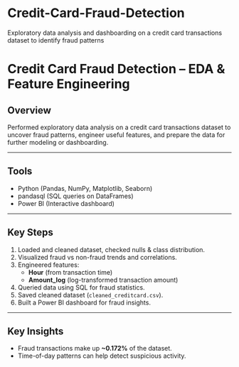 # Credit-Card-Fraud-Detection
Exploratory data analysis and dashboarding on a credit card transactions dataset to identify fraud patterns
# Credit Card Fraud Detection – EDA & Feature Engineering

## Overview
Performed exploratory data analysis on a credit card transactions dataset to uncover fraud patterns, engineer useful features, and prepare the data for further modeling or dashboarding.

---

## Tools
- Python (Pandas, NumPy, Matplotlib, Seaborn)
- pandasql (SQL queries on DataFrames)
- Power BI (Interactive dashboard)

---

## Key Steps
1. Loaded and cleaned dataset, checked nulls & class distribution.
2. Visualized fraud vs non-fraud trends and correlations.
3. Engineered features:
   - **Hour** (from transaction time)
   - **Amount_log** (log-transformed transaction amount)
4. Queried data using SQL for fraud statistics.
5. Saved cleaned dataset (`cleaned_creditcard.csv`).
6. Built a Power BI dashboard for fraud insights.

---

## Key Insights
- Fraud transactions make up **~0.172%** of the dataset.
- Time-of-day patterns can help detect suspicious activity.
